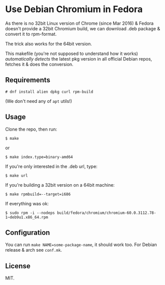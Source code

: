 # Use Debian Chromium in Fedora

As there is no 32bit Linux version of Chrome (since Mar 2016) & Fedora
doesn't provide a 32bit Chromium build, we can download .deb package &
convert it to rpm-format.

The trick also works for the 64bit version.

This makefile (you're not supposed to understand how it works)
*automatically detects* the latest pkg version in all official Debian
repos, fetches it & does the conversion.

## Requirements

	# dnf install alien dpkg curl rpm-build

(We don't need any of `apt` utils!)

## Usage

Clone the repo, then run:

	$ make

or

	$ make index.type=binary-amd64

If you're only interested in the .deb url, type:

	$ make url

If you're building a 32bit version on a 64bit machine:

	$ make rpmbuild=--target=i686

If everything was ok:

	$ sudo rpm -i --nodeps build/fedora/chromium/chromium-60.0.3112.78-1~deb9u1.x86_64.rpm

## Configuration

You can run `make NAME=some-package-name`, it should work too. For
Debian release & arch see `conf.mk`.

## License

MIT.
